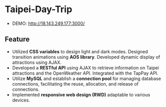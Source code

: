 # Taipei-Day-Trip
- DEMO: http://18.143.249.177:3000/

## Feature
- Utilized **CSS variables** to design light and dark modes. Designed transition animations using **AOS library**. Developed dynamic display of attractions using AJAX.
- Developed a **RESTful API** using AJAX to retrieve information on Taipei attractions and the OpenWeather API. Integrated with the TapPay API.
- Utilize **MySQL** and establish a **connection pool** for managing database connections, facilitating the reuse, allocation, and release of connections.
- Implemented **responsive web design (RWD)** adaptable to various devices.